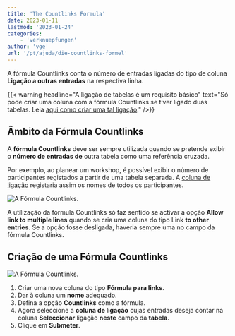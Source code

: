 ```yaml
---
title: 'The Countlinks Formula'
date: 2023-01-11
lastmod: '2023-01-24'
categories:
    - 'verknuepfungen'
author: 'vge'
url: '/pt/ajuda/die-countlinks-formel'
---
```


A fórmula Countlinks conta o número de entradas ligadas do tipo de coluna **Ligação a outras entradas** na respectiva linha.

{{< warning  headline="A ligação de tabelas é um requisito básico"  text="Só pode criar uma coluna com a fórmula Countlinks se tiver ligado duas tabelas. Leia [aqui como criar uma tal ligação](https://seatable.io/pt/docs/verknuepfungen/wie-man-tabellen-in-seatable-miteinander-verknuepft/)." />}}

## Âmbito da Fórmula Countlinks

A **fórmula Countlinks** deve ser sempre utilizada quando se pretende exibir o **número de entradas de** outra tabela como uma referência cruzada.

Por exemplo, ao planear um workshop, é possível exibir o número de participantes registados a partir de uma tabela separada. A [coluna de ligação](https://seatable.io/pt/docs/verknuepfungen/wie-man-tabellen-in-seatable-miteinander-verknuepft/) registaria assim os nomes de todos os participantes.

![A Fórmula Countlinks.](https://seatable.io/wp-content/uploads/2022/11/countlinks-2.png)

A utilização da fórmula Countlinks só faz sentido se activar a opção **Allow link to multiple lines** quando se cria uma coluna do tipo Link **to other entries**. Se a opção fosse desligada, haveria sempre uma no campo da fórmula Countlinks.

## Criação de uma Fórmula Countlinks

![A Fórmula Countlinks.](https://seatable.io/wp-content/uploads/2022/11/countlink.gif)

1. Criar uma nova coluna do tipo **Fórmula para links**.
2. Dar à coluna um **nome** adequado.
3. Defina a opção **Countlinks** como a fórmula.
4. Agora seleccione a **coluna de ligação** cujas entradas deseja contar na coluna **Seleccionar** ligação **neste** campo da **tabela**.
5. Clique em **Submeter**.
